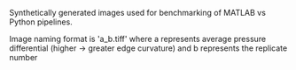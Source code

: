 Synthetically generated images used for benchmarking of MATLAB vs Python pipelines.

Image naming format is 'a_b.tiff' where a represents average pressure differential (higher -> greater edge curvature) and b represents the replicate number